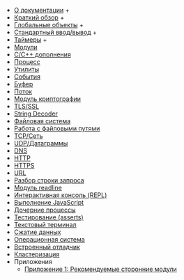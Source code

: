 * [О документации](documentation.markdown) +
* [Краткий обзор](synopsis.markdown) +
* [Глобальные объекты](globals.markdown) +
* [Стандартный ввод/вывод](stdio.markdown) +
* [Таймеры](timers.markdown) +
* [Модули](modules.markdown)
* [C/C++ дополнения](addons.markdown)
* [Процесс](process.markdown)
* [Утилиты](util.markdown)
* [События](events.markdown)
* [Буфер](buffer.markdown)
* [Поток](stream.markdown)
* [Модуль криптографии](crypto.markdown)
* [TLS/SSL](tls.markdown)
* [String Decoder](string_decoder.markdown)
* [Файловая система](fs.markdown)
* [Работа с файловыми путями](path.markdown)
* [TCP/Сеть](net.markdown)
* [UDP/Датаграммы](dgram.markdown)
* [DNS](dns.markdown)
* [HTTP](http.markdown)
* [HTTPS](https.markdown)
* [URL](url.markdown)
* [Разбор строки запроса](querystring.markdown)
* [Модуль readline](readline.markdown)
* [Интерактивная консоль (REPL)](repl.markdown)
* [Выполнение JavaScript](vm.markdown)
* [Дочерние процессы](child_process.markdown)
* [Тестирование (asserts)](assert.markdown)
* [Текстовый терминал](tty.markdown)
* [Сжатие данных](zlib.markdown)
* [Операционная система](os.markdown)
* [Встроенный отладчик](debugger.markdown)
* [Кластеризация](cluster.markdown)
* Приложения
  * [Приложение 1: Рекомендуемые сторонние модули](appendix_1.markdown)

